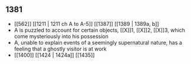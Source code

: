 ## 1381
- [[562]] [[1211 | 1211 ch A to A-5]] [[1387]] [[1389 | 1389a, b]] 
- A is puzzled to account for certain objects, [[X]]1, [[X]]2, [[X]]3, which come mysteriously into his possession
- A, unable to explain events of a seemingly supernatural nature, has a feeling that a ghostly visitor is at work
- [[1400]] [[1424 | 1424a]] [[1435]] 

